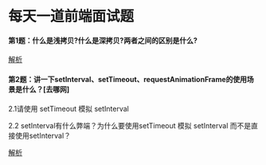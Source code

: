 # 每天一道前端面试题

#### 第1题：什么是浅拷贝?什么是深拷贝?两者之间的区别是什么?

[解析](https://github.com/tsingjing/interview_questions/issues/3 "第1题")

#### 第2题：讲一下setInterval、setTimeout、requestAnimationFrame的使用场景是什么？[去哪网]

2.1请使用 setTimeout 模拟 setInterval

2.2 setInterval有什么弊端？为什么要使用setTimeout 模拟 setInterval 而不是直接使用setInterval？

[解析](https://github.com/tsingjing/interview_questions/issues/5 "第2题")
